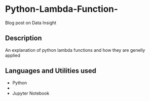 # Python-Lambda-Function-

Blog post on Data Insight

## Description
An explanation of python lambda functions and how they are genelly applied

## Languages and Utilities used

* Python
*
* Jupyter Notebook
